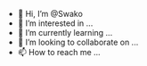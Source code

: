 - 👋 Hi, I’m @Swako
- 👀 I’m interested in ...
- 🌱 I’m currently learning ...
- 💞️ I’m looking to collaborate on ...
- 📫 How to reach me ...

<!---
Swako/Swako is a ✨ special ✨ repository because its `README.md` (this file) appears on your GitHub profile.
You can click the Preview link to take a look at your changes.
--->

